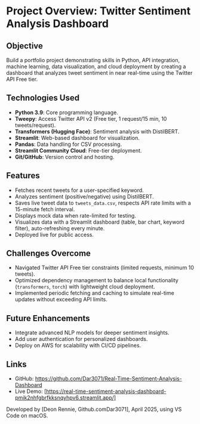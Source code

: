 # Project Overview: Twitter Sentiment Analysis Dashboard

## Objective
Build a portfolio project demonstrating skills in Python, API integration, machine learning, data visualization, and cloud deployment by creating a dashboard that analyzes tweet sentiment in near real-time using the Twitter API Free tier.

## Technologies Used
- **Python 3.9**: Core programming language.
- **Tweepy**: Access Twitter API v2 (Free tier, 1 request/15 min, 10 tweets/request).
- **Transformers (Hugging Face)**: Sentiment analysis with DistilBERT.
- **Streamlit**: Web-based dashboard for visualization.
- **Pandas**: Data handling for CSV processing.
- **Streamlit Community Cloud**: Free-tier deployment.
- **Git/GitHub**: Version control and hosting.

## Features
- Fetches recent tweets for a user-specified keyword.
- Analyzes sentiment (positive/negative) using DistilBERT.
- Saves live tweet data to `tweets_data.csv`, respects API rate limits with a 15-minute fetch interval.
- Displays mock data when rate-limited for testing.
- Visualizes data with a Streamlit dashboard (table, bar chart, keyword filter), auto-refreshing every minute.
- Deployed live for public access.

## Challenges Overcome
- Navigated Twitter API Free tier constraints (limited requests, minimum 10 tweets).
- Optimized dependency management to balance local functionality (`transformers`, `torch`) with lightweight cloud deployment.
- Implemented periodic fetching and caching to simulate real-time updates without exceeding API limits.

## Future Enhancements
- Integrate advanced NLP models for deeper sentiment insights.
- Add user authentication for personalized dashboards.
- Deploy on AWS for scalability with CI/CD pipelines.

## Links
- GitHub: https://github.com/Dar3071/Real-Time-Sentiment-Analysis-Dashboard
- Live Demo: [https://real-time-sentiment-analysis-dashboard-pmik2nhfgbrfkksnqyhpv6.streamlit.app/]

Developed by [Deon Rennie, Github.comDar3071], April 2025, using VS Code on macOS.